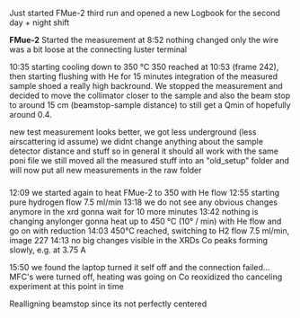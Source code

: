 Just started FMue-2 third run and opened a new Logbook for the second day + night shift

**FMue-2**
Started the measurement at 8:52
nothing changed only the wire was a bit loose at the connecting luster terminal

10:35 starting cooling down to 350 °C
350 reached at 10:53 (frame 242), then starting flushing with He for 15 minutes 
integration of the measured sample shoed a really high backround. We stopped the measurement and decided to move the collimator closer to the sample and also the beam stop to around 15 cm (beamstop-sample distance) to still get a Qmin of hopefully around 0.4. 

new test measurement looks better, we got less underground (less airscattering id assume)
we didnt change anything about the sample detector distance and stuff so in general it should all work with the same poni file
we still moved all the measured stuff into an "old_setup" folder and will now put all new measurements in the raw folder

###
12:09 we started again to heat FMue-2 to 350 with He flow
12:55 starting pure hydrogen flow 7.5 ml/min
13:18 we do not see any obvious changes anymore in the xrd gonna wait for 10 more minutes
13:42 nothing is changing anylonger
gonna heat up to 450 °C (10° / min) with He flow and go on with reduction
14:03 450°C reached, switching to H2 flow 7.5 ml/min, image 227
14:13 no big changes visible in the XRDs
Co peaks forming slowly, e.g. at 3.75 A

15:50 we found the laptop turned it self off and the connection failed...
MFC's were turned off, heating was going on
Co reoxidized tho
canceling experiment at this point in time

Realligning beamstop since its not perfectly centered
